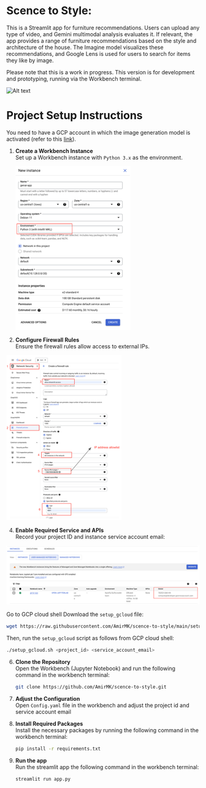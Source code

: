 # Scence to Style:

This is a Streamlit app for furniture recommendations. Users can upload any type of video, and Gemini multimodal analysis evaluates it. If relevant, the app provides a range of furniture recommendations based on the style and architecture of the house. The Imagine model visualizes these recommendations, and Google Lens is used for users to search for items they like by image.

Please note that this is a work in progress. This version is for development and prototyping, running via the Workbench terminal.

<img src="images/cover.gif" alt="Alt text" width="700"/>


# Project Setup Instructions

You need to have a GCP account in which the image generation model is activated (refer to this [link](https://cloud.google.com/vertex-ai/generative-ai/docs/image/overview)).

1. **Create a Workbench Instance**  
   Set up a Workbench instance with `Python 3.x` as the environment.
   
   <img src="images/instance.png" alt="Alt text" width="300"/>

3. **Configure Firewall Rules**  
   Ensure the firewall rules allow access to external IPs.
<img src="images/firewall.png" alt="Alt text" width="300"/>
   

4. **Enable Required Service and APIs**  
   Record your project ID and instance service account email:
<img src="images/config.png" alt="Alt text" width="800"/>

   Go to GCP cloud shell 
   Download the `setup_gcloud` file:
   ```bash
   wget https://raw.githubusercontent.com/AmirMK/scence-to-style/main/setup_gcloud.sh
   ```
   Then, run the `setup_gcloud` script as follows from GCP cloud shell:
   ```bash
   ./setup_gcloud.sh <project_id> <service_account_email>
   ```

6. **Clone the Repository**  
   Open the Workbench (Jupyter Notebook) and run the following command in the workbench terminal:
   ```bash
   git clone https://github.com/AmirMK/scence-to-style.git
   ```

7. **Adjust the Configuration**  
   Open `Config.yaml` file in the workbench and adjust the project id and service account email   

8. **Install Required Packages**  
   Install the necessary packages by running the following command in the workbench terminal:
   ```bash
   pip install -r requirements.txt
   ```
9. **Run the app**  
   Run the streamlit app the following command in the workbench terminal:
   ```bash
   streamlit run app.py
   ```
